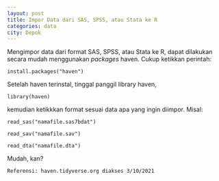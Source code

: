```yaml
---
layout: post
title: Impor Data dari SAS, SPSS, atau Stata ke R
categories: data
city: Depok
---
```

Mengimpor data dari format SAS, SPSS, atau Stata ke R, dapat dilakukan secara mudah menggunakan _packages_ haven. Cukup ketikkan perintah: 

`install.packages("haven")`

Setelah haven terinstal, tinggal panggil library haven,

`library(haven)`

kemudian ketikkkan format sesuai data apa yang ingin diimpor. Misal:

~~~
read_sas("namafile.sas7bdat")

read_sav("namafile.sav")

read_dta("namafile.dta")
~~~

Mudah, kan?

`Referensi: haven.tidyverse.org diakses 3/10/2021`

